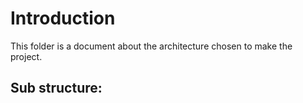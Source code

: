 # Introduction
This folder is a document about the architecture chosen to make the project. 

## Sub structure:
